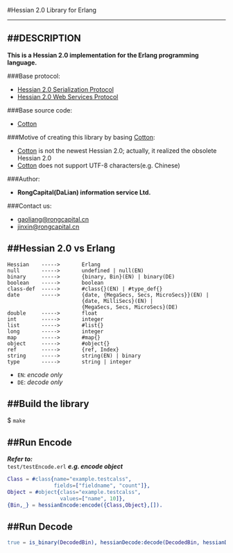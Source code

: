 #Hessian 2.0 Library for Erlang
*******************************

##DESCRIPTION
-------------
**This is a Hessian 2.0 implementation for the Erlang programming language.**

###Base protocol:
* [Hessian 2.0 Serialization Protocol](http://hessian.caucho.com/doc/hessian-serialization.html "Serialization")
* [Hessian 2.0 Web Services Protocol](http://hessian.caucho.com/doc/hessian-ws.html "Web Services")

###Base source code:
* [Cotton](http://cotton.sourceforge.net/ "Cotton code")

###Motive of creating this library by basing [Cotton](http://cotton.sourceforge.net/):
* [Cotton](http://cotton.sourceforge.net/) is not the newest Hessian 2.0; actually, it realized the obsolete Hessian 2.0
* [Cotton](http://cotton.sourceforge.net/) does not support UTF-8 characters(e.g. Chinese)

###Author:
* **RongCapital(DaLian) information service Ltd.**

###Contact us:
* [gaoliang@rongcapital.cn](mailto:gaoliang@rongcapital.cn)
* [jinxin@rongcapital.cn](mailto:jinxin@rongcapital.cn)

##Hessian 2.0 vs Erlang
-----------------------
```
Hessian    ----->       Erlang
null       ----->       undefined | null(EN)
binary     ----->       {binary, Bin}(EN) | binary(DE)
boolean    ----->       boolean
class-def  ----->       #class{}(EN) | #type_def{}
date       ----->       {date, {MegaSecs, Secs, MicroSecs}}(EN) |
                        {date, MilliSecs}(EN) |
                        {MegaSecs, Secs, MicroSecs}(DE)
double     ----->       float
int        ----->       integer
list       ----->       #list{}
long       ----->       integer
map        ----->       #map{}
object     ----->       #object{}
ref        ----->       {ref, Index}
string     ----->       string(EN) | binary
type       ----->       string | integer
```
* `EN`: *encode only*
* `DE`: *decode only*

##Build the library
-------------------
$ `make`

##Run Encode
------------
***Refer to:***  
`test/testEncode.erl`
***e.g. encode object***
```erlang
Class = #class{name="example.testcalss",
               fields=["fieldname", "count"]},
Object = #object{class="example.testcalss",
                 values=["name", 10]},
{Bin,_} = hessianEncode:encode({Class,Object},[]).
```

##Run Decode
------------
```erlang
true = is_binary(DecodedBin), hessianDecode:decode(DecodedBin, hessianDecode:init()).
```
